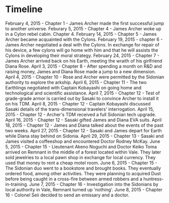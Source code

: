 # **Timeline**

February 4, 2015 - Chapter 1 -  James Archer made the first successful jump to another universe.
Feburary 5, 2015 - Chapter 4 - James Archer woke up in a Cylon rebel cabin. Chapter 4.
February 14, 2015 - Chapter 5 - James Archer became acquainted with the Cylons.
February 19, 2015 - chapter 6 - James Archer negotiated a deal with the Cylons. In exchange for repair of his device, a few cylons will go home with him and that he will assists the Cylons in developing their moral strategy.
February 24, 2015 - Chapter 7 - James Archer arrived back on his Earth, meeting the wraith of his girlfriend Diana Rose.
April 3, 2015 - Chapter 8 - After spending a month on R&D and raising money, James and Diana Rose made a jump to a new dimension.
April 4, 2015 - Chapter 10 - Rose and Archer were permitted by the Sidonian authority to explore the arkship.
April 6, 2015 - Chapter 11 - The two Earthlings negotiated with Captain Kobayashi on going home and technological and scientific assistance.
April 7, 2015 - Chapter 12 - Test of grade-grade armor is carried out by Sasaki to convince Archer to install it on his TDM.
April 8, 2015 - Chapter 12 - Captain Kobayashi discussed Sasaki details of the trans-dimensional travelers' interrogation.
April 15, 2015 - Chapter 12 - Archer's TDM received a full Sidonian tech upgrade.
April 16, 2015 - Chapter 12 - Sasaki gifted James and Diana EVA suits.
April 18, 2015 - Chapter 12 - James and Diana talked about the events of the past two weeks.
April 27, 2015 - Chapter 12 - Sasaki and James depart for Earth while Diana stay behind on Sidonia.
April 29, 2015 - Chapter 13 - Sasaki and James visited a coffeeshop and encountered Doctor Rodney McKay.
June 5, 2015 - Chapter 15 - Lieutenant Akeno Noguchi and Doctor Keiko Toma arrived on Remnant in the middle of a forest located within Vale. They later sold jewelries to a local pawn shop in exchange for local currency. They used that money to rent a cheap motel room.
June 6, 2015 - Chapter 15 - The Sidonian duo went to a bookstore and brought books. They eventually ordered food, among other activities. They were planning to acquired Dust before being caught in a cross-fire between armed robbers and a huntress-in-training.
June 7, 2015 - Chapter 16 - Investigation into the Sidonians by local authority in Vale, Remnant turned up 'nothing'.
June 8, 2015 - Chapter 16 - Colonel Seii decided to send an emissary and a doctor.
